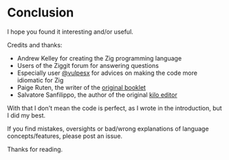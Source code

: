 # Conclusion

I hope you found it interesting and/or useful.

Credits and thanks:

- Andrew Kelley for creating the Zig programming language
- Users of the Ziggit forum for answering questions
- Especially user [@vulpesx](https://ziggit.dev/u/vulpesx) for advices on making the code more idiomatic for Zig
- Paige Ruten, the writer of the [original booklet](https://viewsourcecode.org/snaptoken/kilo/)
- Salvatore Sanfilippo, the author of the original [kilo editor](https://github.com/antirez/kilo)

With that I don't mean the code is perfect, as I wrote in the introduction, but
I did my best.

If you find mistakes, oversights or bad/wrong explanations of language
concepts/features, please post an issue.

Thanks for reading.
